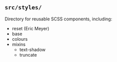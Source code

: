 ## `src/styles/` 

Directory for reusable SCSS components, including:

 * reset (Eric Meyer)
 * base
 * colours
 * mixins
   * text-shadow
   * truncate

